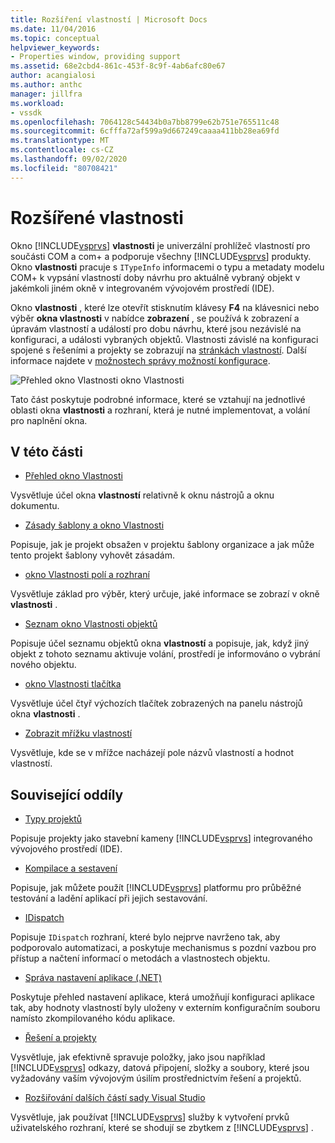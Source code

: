 ```yaml
---
title: Rozšíření vlastností | Microsoft Docs
ms.date: 11/04/2016
ms.topic: conceptual
helpviewer_keywords:
- Properties window, providing support
ms.assetid: 68e2cbd4-861c-453f-8c9f-4ab6afc80e67
author: acangialosi
ms.author: anthc
manager: jillfra
ms.workload:
- vssdk
ms.openlocfilehash: 7064128c54434b0a7bb8799e62b751e765511c48
ms.sourcegitcommit: 6cfffa72af599a9d667249caaaa411bb28ea69fd
ms.translationtype: MT
ms.contentlocale: cs-CZ
ms.lasthandoff: 09/02/2020
ms.locfileid: "80708421"
---
```

# <a name="extend-properties"></a>Rozšířené vlastnosti
Okno [!INCLUDE[vsprvs](../../code-quality/includes/vsprvs_md.md)] **vlastnosti** je univerzální prohlížeč vlastností pro součásti COM a com+ a podporuje všechny [!INCLUDE[vsprvs](../../code-quality/includes/vsprvs_md.md)] produkty. Okno **vlastnosti** pracuje s `ITypeInfo` informacemi o typu a metadaty modelu COM+ k vypsání vlastností doby návrhu pro aktuálně vybraný objekt v jakémkoli jiném okně v integrovaném vývojovém prostředí (IDE).

 Okno **vlastnosti** , které lze otevřít stisknutím klávesy **F4** na klávesnici nebo výběr **okna vlastnosti** v nabídce **zobrazení** , se používá k zobrazení a úpravám vlastností a událostí pro dobu návrhu, které jsou nezávislé na konfiguraci, a události vybraných objektů. Vlastnosti závislé na konfiguraci spojené s řešeními a projekty se zobrazují na [stránkách vlastností](../../extensibility/internals/property-pages.md). Další informace najdete v [možnostech správy možností konfigurace](../../extensibility/internals/managing-configuration-options.md).

 ![Přehled okno Vlastnosti](../../extensibility/internals/media/vspropertieswindow.png "vsPropertiesWindow") okno Vlastnosti

 Tato část poskytuje podrobné informace, které se vztahují na jednotlivé oblasti okna **vlastnosti** a rozhraní, která je nutné implementovat, a volání pro naplnění okna.

## <a name="in-this-section"></a>V této části
- [Přehled okno Vlastnosti](../../extensibility/internals/properties-window-overview.md)

 Vysvětluje účel okna **vlastností** relativně k oknu nástrojů a oknu dokumentu.

- [Zásady šablony a okno Vlastnosti](../../extensibility/internals/template-policy-and-the-properties-window.md)

 Popisuje, jak je projekt obsažen v projektu šablony organizace a jak může tento projekt šablony vyhovět zásadám.

- [okno Vlastnosti polí a rozhraní](../../extensibility/internals/properties-window-fields-and-interfaces.md)

 Vysvětluje základ pro výběr, který určuje, jaké informace se zobrazí v okně **vlastnosti** .

- [Seznam okno Vlastnosti objektů](../../extensibility/internals/properties-window-object-list.md)

 Popisuje účel seznamu objektů okna **vlastností** a popisuje, jak, když jiný objekt z tohoto seznamu aktivuje volání, prostředí je informováno o vybrání nového objektu.

- [okno Vlastnosti tlačítka](../../extensibility/internals/properties-window-buttons.md)

 Vysvětluje účel čtyř výchozích tlačítek zobrazených na panelu nástrojů okna **vlastnosti** .

- [Zobrazit mřížku vlastností](../../extensibility/internals/properties-display-grid.md)

 Vysvětluje, kde se v mřížce nacházejí pole názvů vlastností a hodnot vlastností.

## <a name="related-sections"></a>Související oddíly
- [Typy projektů](../../extensibility/internals/project-types.md)

 Popisuje projekty jako stavební kameny [!INCLUDE[vsprvs](../../code-quality/includes/vsprvs_md.md)] integrovaného vývojového prostředí (IDE).

- [Kompilace a sestavení](../../ide/compiling-and-building-in-visual-studio.md)

 Popisuje, jak můžete použít [!INCLUDE[vsprvs](../../code-quality/includes/vsprvs_md.md)] platformu pro průběžné testování a ladění aplikací při jejich sestavování.

- [IDispatch](/previous-versions/windows/desktop/api/oaidl/nn-oaidl-idispatch)

 Popisuje `IDispatch` rozhraní, které bylo nejprve navrženo tak, aby podporovalo automatizaci, a poskytuje mechanismus s pozdní vazbou pro přístup a načtení informací o metodách a vlastnostech objektu.

- [Správa nastavení aplikace (.NET)](../../ide/managing-application-settings-dotnet.md)

 Poskytuje přehled nastavení aplikace, která umožňují konfiguraci aplikace tak, aby hodnoty vlastností byly uloženy v externím konfiguračním souboru namísto zkompilovaného kódu aplikace.

- [Řešení a projekty](../../ide/solutions-and-projects-in-visual-studio.md)

 Vysvětluje, jak efektivně spravuje položky, jako jsou například [!INCLUDE[vsprvs](../../code-quality/includes/vsprvs_md.md)] odkazy, datová připojení, složky a soubory, které jsou vyžadovány vaším vývojovým úsilím prostřednictvím řešení a projektů.

- [Rozšiřování dalších částí sady Visual Studio](../../extensibility/extending-other-parts-of-visual-studio.md)

 Vysvětluje, jak používat [!INCLUDE[vsprvs](../../code-quality/includes/vsprvs_md.md)] služby k vytvoření prvků uživatelského rozhraní, které se shodují se zbytkem z [!INCLUDE[vsprvs](../../code-quality/includes/vsprvs_md.md)] .
